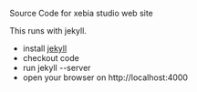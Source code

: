 Source Code for xebia studio web site

This runs with jekyll.

* install [jekyll](https://github.com/mojombo/jekyll/wiki/install)
* checkout code
* run jekyll --server
* open your browser on http://localhost:4000

